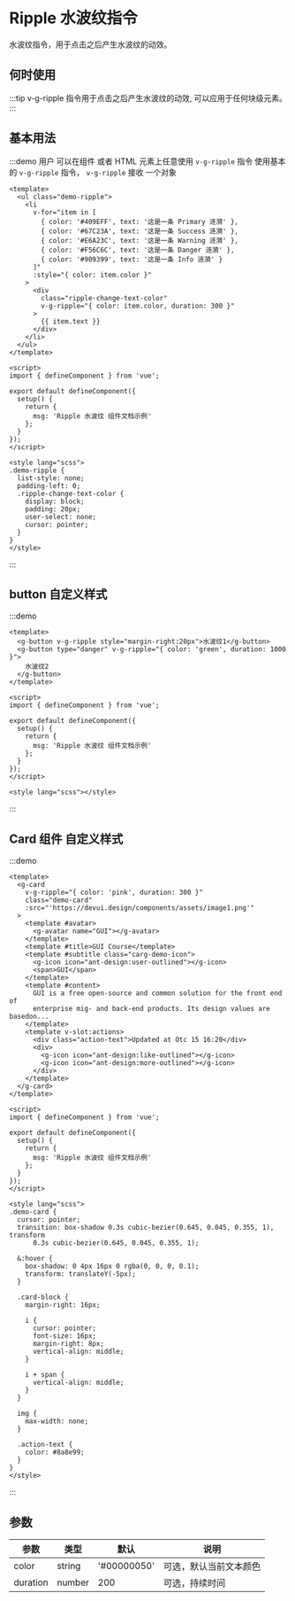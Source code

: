 <!--
 * @Author: changluo
 * @Description:
 * @LastEditors:  
-->

# Ripple 水波纹指令

水波纹指令，用于点击之后产生水波纹的动效。

## 何时使用

:::tip
v-g-ripple 指令用于点击之后产生水波纹的动效, 可以应用于任何块级元素。
:::

## 基本用法

:::demo 用户 可以在组件 或者 HTML 元素上任意使用 <span color="#409EFF">`v-g-ripple`</span> 指令 使用基本的 <span color="#409EFF">`v-g-ripple`</span> 指令， `v-g-ripple` 接收 一个对象

```vue
<template>
  <ul class="demo-ripple">
    <li
      v-for="item in [
        { color: '#409EFF', text: '这是一条 Primary 涟漪' },
        { color: '#67C23A', text: '这是一条 Success 涟漪' },
        { color: '#E6A23C', text: '这是一条 Warning 涟漪' },
        { color: '#F56C6C', text: '这是一条 Danger 涟漪' },
        { color: '#909399', text: '这是一条 Info 涟漪' }
      ]"
      :style="{ color: item.color }"
    >
      <div
        class="ripple-change-text-color"
        v-g-ripple="{ color: item.color, duration: 300 }"
      >
        {{ item.text }}
      </div>
    </li>
  </ul>
</template>

<script>
import { defineComponent } from 'vue';

export default defineComponent({
  setup() {
    return {
      msg: 'Ripple 水波纹 组件文档示例'
    };
  }
});
</script>

<style lang="scss">
.demo-ripple {
  list-style: none;
  padding-left: 0;
  .ripple-change-text-color {
    display: block;
    padding: 20px;
    user-select: none;
    cursor: pointer;
  }
}
</style>
```

:::

## button 自定义样式

:::demo

```vue
<template>
  <g-button v-g-ripple style="margin-right:20px">水波纹1</g-button>
  <g-button type="danger" v-g-ripple="{ color: 'green', duration: 1000 }">
    水波纹2
  </g-button>
</template>

<script>
import { defineComponent } from 'vue';

export default defineComponent({
  setup() {
    return {
      msg: 'Ripple 水波纹 组件文档示例'
    };
  }
});
</script>

<style lang="scss"></style>
```

:::

## Card 组件 自定义样式

:::demo

```vue
<template>
  <g-card
    v-g-ripple="{ color: 'pink', duration: 300 }"
    class="demo-card"
    :src="'https://devui.design/components/assets/image1.png'"
  >
    <template #avatar>
      <g-avatar name="GUI"></g-avatar>
    </template>
    <template #title>GUI Course</template>
    <template #subtitle class="carg-demo-icon">
      <g-icon icon="ant-design:user-outlined"></g-icon>
      <span>GUI</span>
    </template>
    <template #content>
      GUI is a free open-source and common solution for the front end of
      enterprise mig- and back-end products. Its design values are basedon...
    </template>
    <template v-slot:actions>
      <div class="action-text">Updated at Otc 15 16:20</div>
      <div>
        <g-icon icon="ant-design:like-outlined"></g-icon>
        <g-icon icon="ant-design:more-outlined"></g-icon>
      </div>
    </template>
  </g-card>
</template>

<script>
import { defineComponent } from 'vue';

export default defineComponent({
  setup() {
    return {
      msg: 'Ripple 水波纹 组件文档示例'
    };
  }
});
</script>

<style lang="scss">
.demo-card {
  cursor: pointer;
  transition: box-shadow 0.3s cubic-bezier(0.645, 0.045, 0.355, 1), transform
      0.3s cubic-bezier(0.645, 0.045, 0.355, 1);

  &:hover {
    box-shadow: 0 4px 16px 0 rgba(0, 0, 0, 0.1);
    transform: translateY(-5px);
  }

  .card-block {
    margin-right: 16px;

    i {
      cursor: pointer;
      font-size: 16px;
      margin-right: 8px;
      vertical-align: middle;
    }

    i + span {
      vertical-align: middle;
    }
  }

  img {
    max-width: none;
  }

  .action-text {
    color: #8a8e99;
  }
}
</style>
```

:::

## 参数

| 参数     | 类型   | 默认        | 说明                   |
| -------- | ------ | ----------- | ---------------------- |
| color    | string | '#00000050' | 可选，默认当前文本颜色 |
| duration | number | 200         | 可选，持续时间         |
